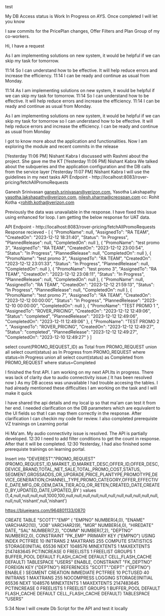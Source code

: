test

My DB Access status is Work In Progress on AYS. Once completed I will let you know

I saw commits for the PricePlan changes, Offer Filters and Plan Group of my co-workers.

Hi, I have a request


As I am implementing solutions on new system, it would be helpful if we can skip my task for tomorrow.





11:14
So I can understand how to be effective. It will help reduce errors and increase the efficiency.
11:14
I can be ready and continue as usual from Monday.


11:14
As I am implementing solutions on new system, it would be helpful if we can skip my task for tomorrow.
11:14
So I can understand how to be effective. It will help reduce errors and increase the efficiency.
11:14
I can be ready and continue as usual from Monday.

As I am implementing solutions on new system, it would be helpful if we can skip my task for tomorrow so I can understand how to be effective. It will help reduce errors and increase the efficiency. I can be ready and continue as usual from Monday

 I got to know more about the application and functionalities.
Now I am exploring the module and recent commits in the release

[Yesterday 11:06 PM] Nishant Kabra
I discussed with Rashmi about the project. She gave me the KT
[Yesterday 11:06 PM] Nishant Kabra
We talked about the subqueries and the application configuration and the DB calls from the service layer
[Yesterday 11:07 PM] Nishant Kabra
I will use the guidelines in my next tasks
API Endpoint -
http://localhost:8083/rover-pricing/fetchAllPromoRequests

Ganesh Srinivasan <ganesh.srinivasan@verizon.com>,
Yasotha Lakshapathy <yasotha.lakshapathy@verizon.com>,
nilesh.sharma@creospan.com
cc:	Rohit Kotha <rohith.kotha@verizon.com

Previously the data was unavailable in the response. I have fixed this issue using enhanced for loop. I am getting the below response for UAT data.

API Endpoint -
http://localhost:8083/rover-pricing/fetchAllPromoRequests
Response recieved -
[
    {
        "PromoName": null,
        "AssignedTo": "RA TEAM",
        "CreatedOn": "2023-12-12 18:31:40",
        "Status": "In Progress",
        "PlannedRelease": null,
        "CompletedOn": null
    },
    {
        "PromoName": "test promo 3",
        "AssignedTo": "RA TEAM",
        "CreatedOn": "2023-12-12 23:00:54",
        "Status": "In Progress",
        "PlannedRelease": null,
        "CompletedOn": null
    },
    {
        "PromoName": "test promo 3",
        "AssignedTo": "RA TEAM",
        "CreatedOn": "2023-12-12 23:01:33",
        "Status": "In Progress",
        "PlannedRelease": null,
        "CompletedOn": null
    },
    {
        "PromoName": "test promo 3",
        "AssignedTo": "RA TEAM",
        "CreatedOn": "2023-12-12 23:08:11",
        "Status": "In Progress",
        "PlannedRelease": null,
        "CompletedOn": null
    },
    {
        "PromoName": null,
        "AssignedTo": "RA TEAM",
        "CreatedOn": "2023-12-12 21:59:13",
        "Status": "In Progress",
        "PlannedRelease": null,
        "CompletedOn": null
    },
    {
        "PromoName": "test promo 7",
        "AssignedTo": "RA TEAM",
        "CreatedOn": "2023-12-12 00:00:00",
        "Status": "In Progress",
        "PlannedRelease": "2023-12-10 00:00:00",
        "CompletedOn": null
    },
    {
        "PromoName": "TEST PROMO 1 ",
        "AssignedTo": "ROVER_PRICING",
        "CreatedOn": "2023-12-12 12:49:06",
        "Status": "completed",
        "PlannedRelease": "2023-12-12 12:49:06",
        "CompletedOn": "2023-12-11 12:49:06"
    },
    {
        "PromoName": "TEST PROMO 2 ",
        "AssignedTo": "ROVER_PRICING",
        "CreatedOn": "2023-12-12 12:49:27",
        "Status": "completed",
        "PlannedRelease": "2023-12-12 12:49:27",
        "CompletedOn": "2023-12-10 12:49:27"
    }
]

select count(PROMO_REQUEST_ID) as Total from PROMO_REQUEST union all select count(status) as In Progress from PROMO_REQUEST where status=In Progress union all select count(status) as Completed from PROMO_REQUEST where status=Completed

I finished the first API. I am working on my next API.Its in progress.
There was lack of clarity due to audio connectivity issue.( It has been resolved now ) As my DB access was unavailable I had trouble accesing the tables.  I had already mentioned these difficulties
 I am working on the task and I will make it quick

I have shared the api details and my local ip so that ma'am can test it from her end. I needed clarification on the DB parameters which are equivalent to the UI fields so that I can map them correctly in the response. After clarification I can checkin my code for review. I also completed prerequiste VZ trainings on Learning portal


Hi Ma'am. My audio connectivity issue is resolved. The API is partially developed.
12:30
I need to add filter conditions to get the count in response. After that it will be completed.
12:30
Yesterday, I had also finished some prerequiste trainings on learning portal.


Insert into "DEVEREST"."PROMO_REQUEST" (PROMO_REQUEST_ID,MARKET_ID,MARKET_DESC,OFFER_ID,OFFER_DESC,DEVICE_BRAND,TOTAL_NET_SALE,TOTAL_PROMO_COST,STATUS,
SEGMENT,GROSSADDS_OR_UPGRADE,PRICE_PLANTYPE,PROMOTYPE,DEVICE_GENERATION,CHANNEL_TYPE,PROMO_CATEGORY,OFFER_EFFECTIVE_DATE,MFG_OR_OEM,DATA_TIER,ACQ_OR_RETEN,CREATED_DATE,CREATED_BY,UPDATED_DATE,UPDATED_BY
) values (1,4,null,null,null,null,1000,100,null,null,null,null,null,null,null,null,null,null,null,null,null,'nishant',null,'nishant')

https://bluejeans.com/964801133/0870

CREATE TABLE "SCOTT"."EMP"
   (    "EMPNO" NUMBER(4,0),
        "ENAME" VARCHAR2(10),
        "JOB" VARCHAR2(9),
        "MGR" NUMBER(4,0),
        "HIREDATE" DATE,
        "SAL" NUMBER(7,2),
        "COMM" NUMBER(7,2),
        "DEPTNO" NUMBER(2,0),
         CONSTRAINT "PK_EMP" PRIMARY KEY ("EMPNO")
  USING INDEX PCTFREE 10 INITRANS 2 MAXTRANS 255 COMPUTE STATISTICS
  STORAGE(INITIAL 65536 NEXT 1048576 MINEXTENTS 1 MAXEXTENTS 2147483645
  PCTINCREASE 0 FREELISTS 1 FREELIST GROUPS 1
  BUFFER_POOL DEFAULT FLASH_CACHE DEFAULT CELL_FLASH_CACHE DEFAULT)
  TABLESPACE "USERS"  ENABLE,
         CONSTRAINT "FK_DEPTNO" FOREIGN KEY ("DEPTNO")
          REFERENCES "SCOTT"."DEPT" ("DEPTNO") ENABLE
   ) SEGMENT CREATION IMMEDIATE
  PCTFREE 10 PCTUSED 40 INITRANS 1 MAXTRANS 255
 NOCOMPRESS LOGGING
  STORAGE(INITIAL 65536 NEXT 1048576 MINEXTENTS 1 MAXEXTENTS 2147483645
  PCTINCREASE 0 FREELISTS 1 FREELIST GROUPS 1
  BUFFER_POOL DEFAULT FLASH_CACHE DEFAULT CELL_FLASH_CACHE DEFAULT)
  TABLESPACE "USERS"


5:34
Now I will create Db Script for the API and test it locally
